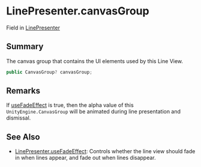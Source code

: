 # LinePresenter.canvasGroup

Field in [LinePresenter](/docs/api/csharp/yarn.unity.linepresenter.md)

## Summary


The canvas group that contains the UI elements used by this Line
View.


```csharp
public CanvasGroup? canvasGroup;
```

## Remarks


If  [useFadeEffect](yarn.unity.linepresenter.usefadeeffect.md)  is true, then the alpha value of this
`UnityEngine.CanvasGroup`  will be animated during line presentation
and dismissal.


## See Also

* [LinePresenter.useFadeEffect](/docs/api/csharp/yarn.unity.linepresenter.usefadeeffect.md): Controls whether the line view should fade in when lines appear, and fade out when lines disappear.

